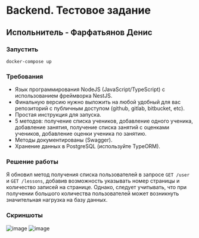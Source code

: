 # Backend. Тестовое задание 
## Испольнитель - Фарфатьянов Денис

### Запустить
```
docker-compose up
```

### Требования

- Язык программирования NodeJS (JavaScript/TypeScript) с использованием фреймворка NestJS.
- Финальную версию нужно выложить на любой удобный для вас репозиторий с публичным доступом (github, gitlab, bitbucket, etc).
- Простая инструкция для запуска.
- 5 методов: получение списка учеников, добавление одного ученика, добавление занятия, получение списка занятий с оценками учеников, добавление оценки ученика по занятию.
- Методы документированы (Swagger).
- Хранение данных в PostgreSQL (используйте TypeORM).

### Решение работы
Я обновил метод получения списка пользователей в запросе `GET /user` и `GET /lessons`, добавив возможность указывать номер страницы и количество записей на странице. Однако, следует учитывать, что при получении большого количества пользователей может возникнуть значительная нагрузка на базу данных.

### Скриншоты
![image](https://github.com/francuze/lessons-project/assets/49876179/adb7f961-37f0-4f81-b1f0-0503b6926676)
![image](https://github.com/francuze/lessons-project/assets/49876179/4790a5c9-49fb-449a-9aa0-e448ea80d8bc)
